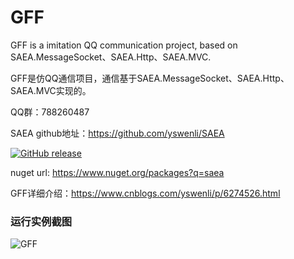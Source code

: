 # GFF
GFF is a imitation QQ communication project, based on SAEA.MessageSocket、SAEA.Http、SAEA.MVC.

GFF是仿QQ通信项目，通信基于SAEA.MessageSocket、SAEA.Http、SAEA.MVC实现的。

QQ群：788260487

SAEA github地址：https://github.com/yswenli/SAEA

[![GitHub release](https://img.shields.io/github/release/yswenli/gff.svg)](https://github.com/yswenli/GFF/releases)

nuget url: https://www.nuget.org/packages?q=saea

GFF详细介绍：https://www.cnblogs.com/yswenli/p/6274526.html

### 运行实例截图

<img src="https://github.com/yswenli/GFF/blob/master/1.png?raw=true" alt="GFF"/>


